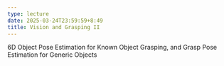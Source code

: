 ```yaml
---
type: lecture
date: 2025-03-24T23:59:59+8:49
title: Vision and Grasping II
---
```

6D Object Pose Estimation for Known Object Grasping, and Grasp Pose Estimation for Generic Objects